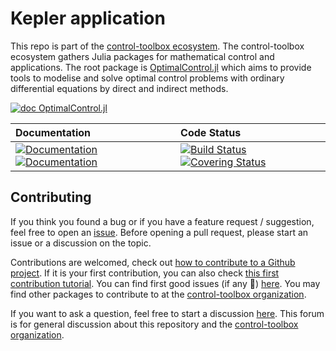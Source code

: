 # Kepler application

[ci-img]: https://github.com/control-toolbox/kepler/actions/workflows/CI.yml/badge.svg?branch=main
[ci-url]: https://github.com/control-toolbox/kepler/actions/workflows/CI.yml?query=branch%3Amain

[co-img]: https://codecov.io/gh/control-toolbox/kepler/branch/main/graph/badge.svg?token=YM5YQQUSO3
[co-url]: https://codecov.io/gh/control-toolbox/kepler

[doc-dev-img]: https://img.shields.io/badge/docs-dev-8A2BE2.svg
[doc-dev-url]: https://control-toolbox.org/kepler/dev/

[doc-stable-img]: https://img.shields.io/badge/docs-stable-blue.svg
[doc-stable-url]: https://control-toolbox.org/kepler/stable/

This repo is part of the [control-toolbox ecosystem](https://github.com/control-toolbox). 
The control-toolbox ecosystem gathers Julia packages for mathematical control and applications. The root package is [OptimalControl.jl](https://github.com/control-toolbox/OptimalControl.jl) which aims to provide tools to modelise and solve optimal control problems with ordinary differential equations by direct and indirect methods. 

[![doc OptimalControl.jl](https://img.shields.io/badge/Documentation-OptimalControl.jl-blue)](http://control-toolbox.org/OptimalControl.jl)

| **Documentation**  | **Code Status**  |
|:-------------------|:-----------------|
| [![Documentation][doc-stable-img]][doc-stable-url] [![Documentation][doc-dev-img]][doc-dev-url] | [![Build Status][ci-img]][ci-url] [![Covering Status][co-img]][co-url] |

## Contributing

[issue-url]: https://github.com/control-toolbox/kepler/issues
[first-good-issue-url]: https://github.com/control-toolbox/kepler/contribute

If you think you found a bug or if you have a feature request / suggestion, feel free to open an [issue][issue-url].
Before opening a pull request, please start an issue or a discussion on the topic. 

Contributions are welcomed, check out [how to contribute to a Github project](https://docs.github.com/en/get-started/exploring-projects-on-github/contributing-to-a-project). 
If it is your first contribution, you can also check [this first contribution tutorial](https://github.com/firstcontributions/first-contributions).
You can find first good issues (if any 🙂) [here][first-good-issue-url]. You may find other packages to contribute to at the [control-toolbox organization](https://github.com/control-toolbox).

If you want to ask a question, feel free to start a discussion [here](https://github.com/orgs/control-toolbox/discussions). This forum is for general discussion about this repository and the [control-toolbox organization](https://github.com/control-toolbox).
